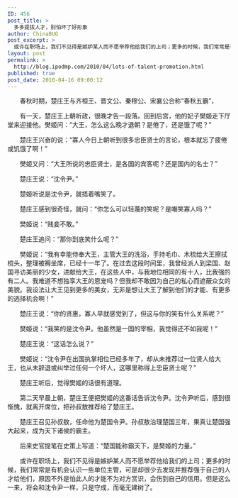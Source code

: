 ```yaml
---
ID: 456
post_title: >
  多多提拔人才，别怕坏了好形象
author: ChinaBUG
post_excerpt: >
  或许在职场上，我们不见得是嫉妒某人而不愿举荐他给我们的上司；更多的时候，我们常常是有机会认识一些单位主管，可是却很少去发现并推荐强于自己的人才给他们，原因不外是怕此人的才能不为对方赏识，会伤到自己的信用。但是这么一来，将会和沈令尹一样，只是守成，而毫无建树了。
layout: post
permalink: >
  http://blog.ipodmp.com/2010/04/lots-of-talent-promotion.html
published: true
post_date: 2010-04-16 09:00:12
---
```

　　春秋时期，楚庄王与齐桓王、晋文公、秦穆公、宋襄公合称“春秋五霸”，

　　有一天，楚庄王上朝听政，很晚才告一段落。回到后宫，他的妃子樊姬走下厅堂来迎接他。樊姬问：“大王，怎么这么晚才退朝？是倦了，还是饿了呢？”

　　楚庄王兴奋的说：“寡人今日上朝听到很多忠臣贤士的言论，根本就忘了疲倦或饥饿了啊！”

　　樊姬又问：“大王所说的忠臣贤士，是各国的宾客呢？还是国内的名士？”

　　楚庄王说：“沈令尹。”

　　楚姬听说是沈令尹，就捂着嘴笑了。

　　楚庄王感到很奇怪，就问：“你怎么可以轻蔑的笑呢？是嘲笑寡人吗？”

　　樊姬说：“贱妾不敢。”

　　楚庄王追问：“那你到底笑什么呢？”

　　樊姬说：“我有幸能侍奉大王，主管大王的洗浴，手持毛巾、木梳给大王擦拭梳头，整理被褥坐席，已经十一年了。在过去这段时间里，我曾经派人到梁国、赵国寻访美丽的少女，进献给大王，在这些人中，与我地位相同的有十人，比我强的有二人。我难道不想独享大王的恩宠吗？但我却不敢因为自己的私心而遮蔽众女的美貌。我设法让大王见到更多的美女，无非是想让大王了解到他们的才能、有更多的选择机会啊！”

　　楚庄王说：“你的贤惠，寡人早就感觉到了，但这与你的笑有什么关系呢？”

　　樊姬说：“我笑的是沈令尹。他虽然是一国的宰相，我觉得还不如我呢！”

　　楚庄王说：“这话怎么说？”

　　樊姬说：“沈令尹在出国执掌相位已经多年了，却从未推荐过一位贤人给大王，也从未辞退或纠举过任何一个坏人，这哪里称得上忠臣贤士呢？”

　　楚庄王听后，觉得樊姬的话很有道理。

　　第二天早晨上朝，楚庄王便把樊姬的这番话告诉沈令尹。沈令尹听后，感到很惭愧，就离开席位，把孙叔敖推荐给了楚庄王。

　　楚庄王召见孙叔敖，任命他为楚国令尹。孙叔敖治理楚国三年，果真让楚国强大起来，成为天下诸侯的霸主。

　　后来史官提笔在史策上写道：“楚国能称霸天下，是樊姬的力量。”

　　或许在职场上，我们不见得是嫉妒某人而不愿举荐他给我们的上司；更多的时候，我们常常是有机会认识一些单位主管，可是却很少去发现并推荐强于自己的人才给他们，原因不外是怕此人的才能不为对方赏识，会伤到自己的信用。但是这么一来，将会和沈令尹一样，只是守成，而毫无建树了。
